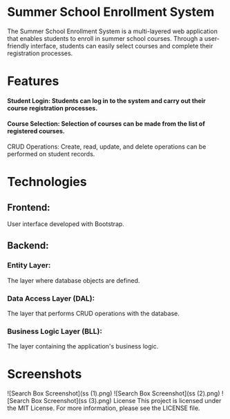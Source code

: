 # Summer School Enrollment System
The Summer School Enrollment System is a multi-layered web application that enables students to enroll in summer school courses. Through a user-friendly interface, students can easily select courses and complete their registration processes.

# Features
#### Student Login: Students can log in to the system and carry out their course registration processes.
#### Course Selection: Selection of courses can be made from the list of registered courses.
CRUD Operations: Create, read, update, and delete operations can be performed on student records.
# Technologies
## Frontend:
User interface developed with Bootstrap.
## Backend:
### Entity Layer:
The layer where database objects are defined.
### Data Access Layer (DAL): 
The layer that performs CRUD operations with the database.
### Business Logic Layer (BLL): 
The layer containing the application's business logic.

# Screenshots
![Search Box Screenshot](ss (1).png)
![Search Box Screenshot](ss (2).png)
![Search Box Screenshot](ss (3).png)
License
This project is licensed under the MIT License. For more information, please see the LICENSE file.


